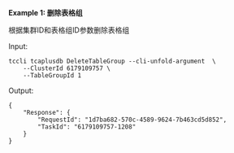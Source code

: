 **Example 1: 删除表格组**

根据集群ID和表格组ID参数删除表格组

Input: 

```
tccli tcaplusdb DeleteTableGroup --cli-unfold-argument  \
    --ClusterId 6179109757 \
    --TableGroupId 1
```

Output: 
```
{
    "Response": {
        "RequestId": "1d7ba682-570c-4589-9624-7b463cd5d852",
        "TaskId": "6179109757-1208"
    }
}
```

